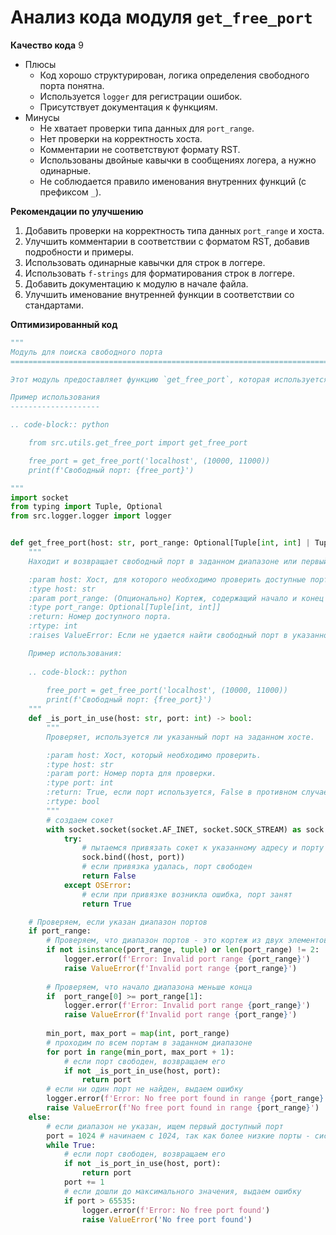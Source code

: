 # Анализ кода модуля `get_free_port`

**Качество кода**
9
- Плюсы
    - Код хорошо структурирован, логика определения свободного порта понятна.
    - Используется `logger` для регистрации ошибок.
    - Присутствует документация к функциям.
- Минусы
    - Не хватает проверки типа данных для `port_range`.
    - Нет проверки на корректность хоста.
    - Комментарии не соответствуют формату RST.
    - Использованы двойные кавычки в сообщениях логера, а нужно одинарные.
    - Не соблюдается правило именования внутренних функций (с префиксом `_`).

**Рекомендации по улучшению**

1.  Добавить проверки на корректность типа данных `port_range` и хоста.
2.  Улучшить комментарии в соответствии с форматом RST, добавив подробности и примеры.
3.  Использовать одинарные кавычки для строк в логгере.
4.  Использовать `f-strings` для форматирования строк в логгере.
5.  Добавить документацию к модулю в начале файла.
6.  Улучшить именование внутренней функции в соответствии со стандартами.

**Оптимизированный код**
```python
"""
Модуль для поиска свободного порта
=========================================================================================

Этот модуль предоставляет функцию `get_free_port`, которая используется для поиска свободного порта в заданном диапазоне или первого доступного порта, если диапазон не указан.

Пример использования
--------------------

.. code-block:: python

    from src.utils.get_free_port import get_free_port

    free_port = get_free_port('localhost', (10000, 11000))
    print(f'Свободный порт: {free_port}')

"""
import socket
from typing import Tuple, Optional
from src.logger.logger import logger


def get_free_port(host: str, port_range: Optional[Tuple[int, int] | Tuple[str, str]] = None) -> int:
    """
    Находит и возвращает свободный порт в заданном диапазоне или первый доступный порт, если диапазон не указан.

    :param host: Хост, для которого необходимо проверить доступные порты.
    :type host: str
    :param port_range: (Опционально) Кортеж, содержащий начало и конец диапазона портов для поиска.
    :type port_range: Optional[Tuple[int, int]]
    :return: Номер доступного порта.
    :rtype: int
    :raises ValueError: Если не удается найти свободный порт в указанном диапазоне или если диапазон портов некорректен.

    Пример использования:
    
    .. code-block:: python
    
        free_port = get_free_port('localhost', (10000, 11000))
        print(f'Свободный порт: {free_port}')
    """
    def _is_port_in_use(host: str, port: int) -> bool:
        """
        Проверяет, используется ли указанный порт на заданном хосте.

        :param host: Хост, который необходимо проверить.
        :type host: str
        :param port: Номер порта для проверки.
        :type port: int
        :return: True, если порт используется, False в противном случае.
        :rtype: bool
        """
        # создаем сокет
        with socket.socket(socket.AF_INET, socket.SOCK_STREAM) as sock:
            try:
                # пытаемся привязать сокет к указанному адресу и порту
                sock.bind((host, port))
                # если привязка удалась, порт свободен
                return False
            except OSError:
                # если при привязке возникла ошибка, порт занят
                return True

    # Проверяем, если указан диапазон портов
    if port_range:
        # Проверяем, что диапазон портов - это кортеж из двух элементов
        if not isinstance(port_range, tuple) or len(port_range) != 2:
            logger.error(f'Error: Invalid port range {port_range}')
            raise ValueError(f'Invalid port range {port_range}')
        
        # Проверяем, что начало диапазона меньше конца
        if  port_range[0] >= port_range[1]:
            logger.error(f'Error: Invalid port range {port_range}')
            raise ValueError(f'Invalid port range {port_range}')
            
        min_port, max_port = map(int, port_range)
        # проходим по всем портам в заданном диапазоне
        for port in range(min_port, max_port + 1):
            # если порт свободен, возвращаем его
            if not _is_port_in_use(host, port):
                return port
        # если ни один порт не найден, выдаем ошибку
        logger.error(f'Error: No free port found in range {port_range}')
        raise ValueError(f'No free port found in range {port_range}')
    else:
        # если диапазон не указан, ищем первый доступный порт
        port = 1024 # начинаем с 1024, так как более низкие порты - системные
        while True:
            # если порт свободен, возвращаем его
            if not _is_port_in_use(host, port):
                return port
            port += 1
            # если дошли до максимального значения, выдаем ошибку
            if port > 65535:
                logger.error(f'Error: No free port found')
                raise ValueError('No free port found')
```
